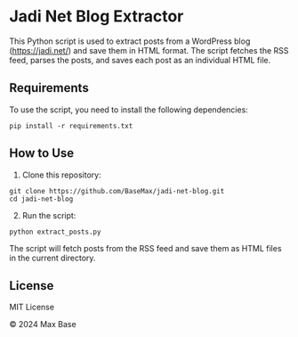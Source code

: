 # Jadi Net Blog Extractor

This Python script is used to extract posts from a WordPress blog (https://jadi.net/) and save them in HTML format. The script fetches the RSS feed, parses the posts, and saves each post as an individual HTML file.

## Requirements

To use the script, you need to install the following dependencies:

```
pip install -r requirements.txt
```

## How to Use

1. Clone this repository:
```
git clone https://github.com/BaseMax/jadi-net-blog.git
cd jadi-net-blog
```

2. Run the script:

```
python extract_posts.py
```

The script will fetch posts from the RSS feed and save them as HTML files in the current directory.

## License

MIT License

© 2024 Max Base
